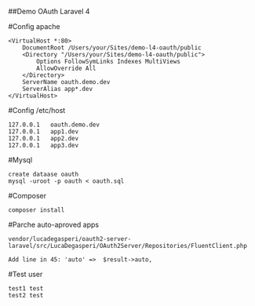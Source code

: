 ##Demo OAuth Laravel 4

#Config apache
```
<VirtualHost *:80>
	DocumentRoot /Users/your/Sites/demo-l4-oauth/public
	<Directory "/Users/your/Sites/demo-l4-oauth/public">
		Options FollowSymLinks Indexes MultiViews
		AllowOverride All
	</Directory>	
	ServerName oauth.demo.dev
	ServerAlias app*.dev
</VirtualHost>
```

#Config /etc/host
```
127.0.0.1   oauth.demo.dev
127.0.0.1   app1.dev
127.0.0.1   app2.dev
127.0.0.1   app3.dev
```

#Mysql
```
create dataase oauth
mysql -uroot -p oauth < oauth.sql
```

#Composer
```
composer install
```

#Parche auto-aproved apps
```
vendor/lucadegasperi/oauth2-server-laravel/src/LucaDegasperi/OAuth2Server/Repositories/FluentClient.php

Add line in 45: 'auto' =>  $result->auto,
```
#Test user
```
test1 test
test2 test
```